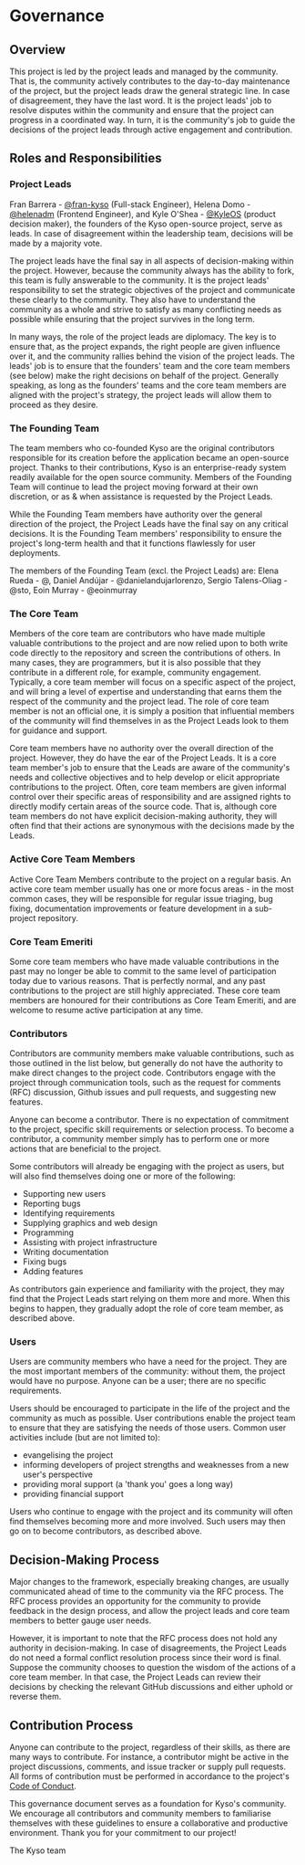 # Governance

## Overview

This project is led by the project leads and managed by the community. That is, the community actively contributes to the day-to-day maintenance of the project, but the project leads draw the general strategic line. In case of disagreement, they have the last word. It is the project leads' job to resolve disputes within the community and ensure that the project can progress in a coordinated way. In turn, it is the community's job to guide the decisions of the project leads through active engagement and contribution.

## Roles and Responsibilities

### Project Leads

Fran Barrera - [@fran-kyso](https://github.com/fran-kyso) (Full-stack Engineer), Helena Domo - [@helenadm](https://github.com/helenadm) (Frontend Engineer), and Kyle O'Shea - [@KyleOS](https://github.com/KyleOS) (product decision maker), the founders of the Kyso open-source project, serve as leads. In case of disagreement within the leadership team, decisions will be made by a majority vote.

The project leads have the final say in all aspects of decision-making within the project. However, because the community always has the ability to fork, this team is fully answerable to the community. It is the project leads' responsibility to set the strategic objectives of the project and communicate these clearly to the community. They also have to understand the community as a whole and strive to satisfy as many conflicting needs as possible while ensuring that the project survives in the long term.

In many ways, the role of the project leads are diplomacy. The key is to ensure that, as the project expands, the right people are given influence over it, and the community rallies behind the vision of the project leads. The leads' job is to ensure that the founders' team and the core team members (see below) make the right decisions on behalf of the project. Generally speaking, as long as the founders' teams and the core team members are aligned with the project's strategy, the project leads will allow them to proceed as they desire.

### The Founding Team

The team members who co-founded Kyso are the original contributors responsible for its creation before the application became an open-source project. Thanks to their contributions, Kyso is an enterprise-ready system readily available for the open source community. Members of the Founding Team will continue to lead the project moving forward at their own discretion, or as & when assistance is requested by the Project Leads.

While the Founding Team members have authority over the general direction of the project, the Project Leads have the final say on any critical decisions. It is the Founding Team members' responsibility to ensure the project's long-term health and that it functions flawlessly for user deployments.

The members of the Founding Team (excl. the Project Leads) are: Elena Rueda - @, Daniel Andújar - @danielandujarlorenzo, Sergio Talens-Oliag - @sto, Eoin Murray - @eoinmurray

### The Core Team

Members of the core team are contributors who have made multiple valuable contributions to the project and are now relied upon to both write code directly to the repository and screen the contributions of others. In many cases, they are programmers, but it is also possible that they contribute in a different role, for example, community engagement. Typically, a core team member will focus on a specific aspect of the project, and will bring a level of expertise and understanding that earns them the respect of the community and the project lead. The role of core team member is not an official one, it is simply a position that influential members of the community will find themselves in as the Project Leads look to them for guidance and support.

Core team members have no authority over the overall direction of the project. However, they do have the ear of the Project Leads. It is a core team member's job to ensure that the Leads are aware of the community's needs and collective objectives and to help develop or elicit appropriate contributions to the project. Often, core team members are given informal control over their specific areas of responsibility and are assigned rights to directly modify certain areas of the source code. That is, although core team members do not have explicit decision-making authority, they will often find that their actions are synonymous with the decisions made by the Leads.

### Active Core Team Members

Active Core Team Members contribute to the project on a regular basis. An active core team member usually has one or more focus areas - in the most common cases, they will be responsible for regular issue triaging, bug fixing, documentation improvements or feature development in a sub-project repository.

### Core Team Emeriti

Some core team members who have made valuable contributions in the past may no longer be able to commit to the same level of participation today due to various reasons. That is perfectly normal, and any past contributions to the project are still highly appreciated. These core team members are honoured for their contributions as Core Team Emeriti, and are welcome to resume active participation at any time.

### Contributors

Contributors are community members make valuable contributions, such as those outlined in the list below, but generally do not have the authority to make direct changes to the project code. Contributors engage with the project through communication tools, such as the request for comments (RFC) discussion, Github issues and pull requests, and suggesting new features.

Anyone can become a contributor. There is no expectation of commitment to the project, specific skill requirements or selection process. To become a contributor, a community member simply has to perform one or more actions that are beneficial to the project.

Some contributors will already be engaging with the project as users, but will also find themselves doing one or more of the following:

- Supporting new users
- Reporting bugs
- Identifying requirements
- Supplying graphics and web design
- Programming
- Assisting with project infrastructure
- Writing documentation
- Fixing bugs
- Adding features

As contributors gain experience and familiarity with the project, they may find that the Project Leads start relying on them more and more. When this begins to happen, they gradually adopt the role of core team member, as described above.

### Users

Users are community members who have a need for the project. They are the most important members of the community: without them, the project would have no purpose. Anyone can be a user; there are no specific requirements.

Users should be encouraged to participate in the life of the project and the community as much as possible. User contributions enable the project team to ensure that they are satisfying the needs of those users. Common user activities include (but are not limited to):

- evangelising the project
- informing developers of project strengths and weaknesses from a new user's perspective
- providing moral support (a 'thank you' goes a long way)
- providing financial support

Users who continue to engage with the project and its community will often find themselves becoming more and more involved. Such users may then go on to become contributors, as described above.

## Decision-Making Process

Major changes to the framework, especially breaking changes, are usually communicated ahead of time to the community via the RFC process. The RFC process provides an opportunity for the community to provide feedback in the design process, and allow the project leads and core team members to better gauge user needs.

However, it is important to note that the RFC process does not hold any authority in decision-making. In case of disagreements, the Project Leads do not need a formal conflict resolution process since their word is final. Suppose the community chooses to question the wisdom of the actions of a core team member. In that case, the Project Leads can review their decisions by checking the relevant GitHub discussions and either uphold or reverse them.

## Contribution Process

Anyone can contribute to the project, regardless of their skills, as there are many ways to contribute. For instance, a contributor might be active in the project discussions, comments, and issue tracker or supply pull requests. All forms of contribution must be performed in accordance to the project's [Code of Conduct](https://github.com/kyso-io/notification-consumer/blob/develop/CODE_OF_CONDUCT.md).

This governance document serves as a foundation for Kyso's community. We encourage all contributors and community members to familiarise themselves with these guidelines to ensure a collaborative and productive environment. Thank you for your commitment to our project!

The Kyso team

